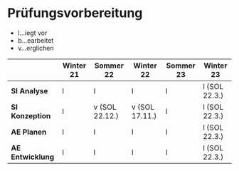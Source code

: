 # Prüfungsvorbereitung

* l…iegt vor
* b…earbeitet
* v…erglichen

|                    | Winter 21 | Sommer 22      | Winter 22      | Sommer 23 | Winter 23     |
|--------------------|-----------|----------------|----------------|-----------|---------------|
| **SI Analyse**     | l         | l              | l              | l         | l (SOL 22.3.) |
| **SI Konzeption**  | l         | v (SOL 22.12.) | v (SOL 17.11.) | l         | l (SOL 22.3.) |
| **AE Planen**      | l         | l              | l              | l         | l (SOL 22.3.) |
| **AE Entwicklung** | l         | l              | l              | l         | l (SOL 22.3.) |
